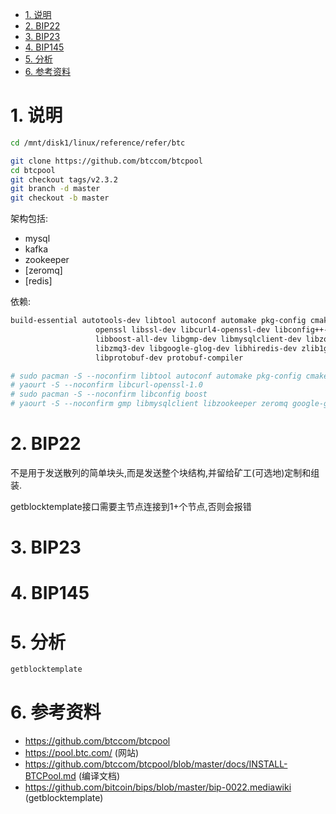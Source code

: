 

<!-- TOC -->

- [1. 说明](#1-说明)
- [2. BIP22](#2-bip22)
- [3. BIP23](#3-bip23)
- [4. BIP145](#4-bip145)
- [5. 分析](#5-分析)
- [6. 参考资料](#6-参考资料)

<!-- /TOC -->

<a id="markdown-1-说明" name="1-说明"></a>
# 1. 说明

```bash
cd /mnt/disk1/linux/reference/refer/btc

git clone https://github.com/btccom/btcpool
cd btcpool
git checkout tags/v2.3.2
git branch -d master
git checkout -b master
```

架构包括:

* mysql
* kafka
* zookeeper
* [zeromq]
* [redis]

依赖:

```bash
build-essential autotools-dev libtool autoconf automake pkg-config cmake \
                   openssl libssl-dev libcurl4-openssl-dev libconfig++-dev \
                   libboost-all-dev libgmp-dev libmysqlclient-dev libzookeeper-mt-dev \
                   libzmq3-dev libgoogle-glog-dev libhiredis-dev zlib1g zlib1g-dev \
                   libprotobuf-dev protobuf-compiler

# sudo pacman -S --noconfirm libtool autoconf automake pkg-config cmake openssl 
# yaourt -S --noconfirm libcurl-openssl-1.0 
# sudo pacman -S --noconfirm libconfig boost 
# yaourt -S --noconfirm gmp libmysqlclient libzookeeper zeromq google-glog hiredis lib32-zlib protobuf  

```

<a id="markdown-2-bip22" name="2-bip22"></a>
# 2. BIP22

不是用于发送散列的简单块头,而是发送整个块结构,并留给矿工(可选地)定制和组装.

getblocktemplate接口需要主节点连接到1+个节点,否则会报错


<a id="markdown-3-bip23" name="3-bip23"></a>
# 3. BIP23


<a id="markdown-4-bip145" name="4-bip145"></a>
# 4. BIP145


<a id="markdown-5-分析" name="5-分析"></a>
# 5. 分析

```bash
getblocktemplate
```

<a id="markdown-6-参考资料" name="6-参考资料"></a>
# 6. 参考资料

* https://github.com/btccom/btcpool
* https://pool.btc.com/ (网站)
* https://github.com/btccom/btcpool/blob/master/docs/INSTALL-BTCPool.md (编译文档)
* https://github.com/bitcoin/bips/blob/master/bip-0022.mediawiki (getblocktemplate)

